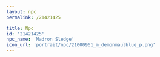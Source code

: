 ```yaml
---
layout: npc
permalink: /21421425

title: Npc
id: '21421425'
npc_name: 'Madron Sledge'
icon_url: 'portrait/npc/21000961_m_demonmaulblue_p.png'
---
```


